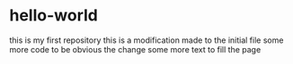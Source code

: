 # hello-world
this is my first repository 
this is a modification made to the initial file
some more code to be obvious the change
some more text to fill the page
